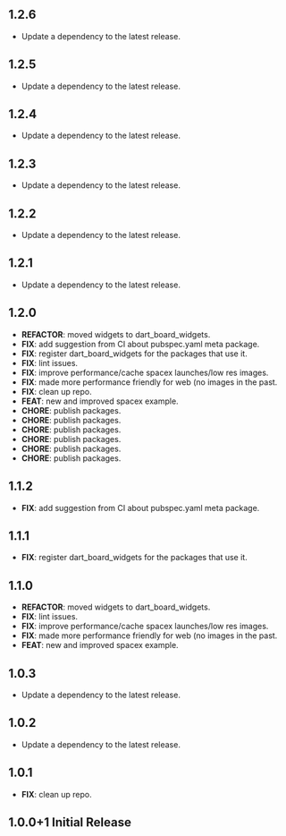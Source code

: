 ## 1.2.6

 - Update a dependency to the latest release.

## 1.2.5

 - Update a dependency to the latest release.

## 1.2.4

 - Update a dependency to the latest release.

## 1.2.3

 - Update a dependency to the latest release.

## 1.2.2

 - Update a dependency to the latest release.

## 1.2.1

 - Update a dependency to the latest release.

## 1.2.0

 - **REFACTOR**: moved widgets to dart_board_widgets.
 - **FIX**: add suggestion from CI about pubspec.yaml meta package.
 - **FIX**: register dart_board_widgets for the packages that use it.
 - **FIX**: lint issues.
 - **FIX**: improve performance/cache spacex launches/low res images.
 - **FIX**: made more performance friendly for web (no images in the past.
 - **FIX**: clean up repo.
 - **FEAT**: new and improved spacex example.
 - **CHORE**: publish packages.
 - **CHORE**: publish packages.
 - **CHORE**: publish packages.
 - **CHORE**: publish packages.
 - **CHORE**: publish packages.
 - **CHORE**: publish packages.

## 1.1.2

 - **FIX**: add suggestion from CI about pubspec.yaml meta package.

## 1.1.1

 - **FIX**: register dart_board_widgets for the packages that use it.

## 1.1.0

 - **REFACTOR**: moved widgets to dart_board_widgets.
 - **FIX**: lint issues.
 - **FIX**: improve performance/cache spacex launches/low res images.
 - **FIX**: made more performance friendly for web (no images in the past.
 - **FEAT**: new and improved spacex example.

## 1.0.3

 - Update a dependency to the latest release.

## 1.0.2

 - Update a dependency to the latest release.

## 1.0.1

 - **FIX**: clean up repo.

## 1.0.0+1 Initial Release
